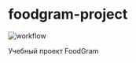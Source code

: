 # foodgram-project
![workflow](https://github.com/drowsycoder/foodgram-project/actions/workflows/foodgram-project.yml/badge.svg)

Учебный проект FoodGram